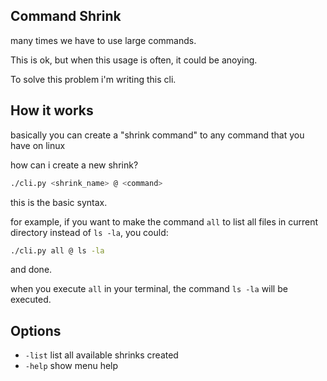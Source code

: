 ## Command Shrink

many times we have to use large commands.

This is ok, but when this usage is often, it could be anoying.


To solve this problem i'm writing this cli.


## How it works

basically you can create a "shrink command" to any command that you have on linux


how can i create a new shrink?


```bash
./cli.py <shrink_name> @ <command>
```

this is the basic syntax.

for example, if you want to make the command `all` to list all files in current directory instead of `ls -la`, you could:

```bash
./cli.py all @ ls -la
```

and done.

when you execute `all` in your terminal, the command `ls -la` will be executed.

## Options

- `-list` list all available shrinks created
- `-help` show menu help
